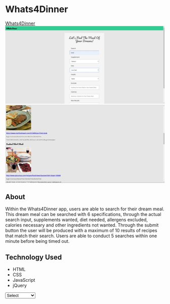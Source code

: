 # Whats4Dinner
[Whats4Dinner](https://jtizon.github.io/Whats4Dinner/)
![Image of Search Form](searchscreenshot.JPG)
![Image of Results Page](resultscreenshot.JPG)
## About
Within the Whats4Dinner app, users are able to search for their dream meal. This dream meal can be searched with 6 specifications, through the actual search input, supplements wanted, diet needed, allergens excluded, calories necessary and other ingredients not wanted. Through the submit button the user will be produced with a maximum of 10 results of recipes that match their search. Users are able to conduct 5 searches within one minute before being timed out.

## Technology Used
* HTML
* CSS
* JavaScript
* jQuery

<select name="diet" id="diet"> 
                    <option value="Select" selected>Select</option>
                    <option value="balanced">Balanced</option>
                    <option value="high-protein">High-protein</option>
                    <option value="low-carb">Low-Carb</option>
                    <option value="low-fat">Low-Fat</option>
            </select>